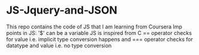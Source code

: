 # JS-Jquery-and-JSON
This repo contains the code of JS that I am learning from Coursera
Imp points in JS:
'$' can be a variable
JS is inspired from C
== operator checks for value i.e. implicit type conversion happens and === operator checks for datatype and value i.e. no type conversion
